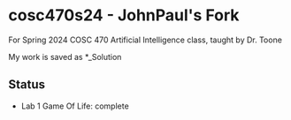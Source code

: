 # cosc470s24 - JohnPaul's Fork

For Spring 2024 COSC 470 Artificial Intelligence class, taught by Dr. Toone

My work is saved as *_Solution

## Status
- Lab 1 Game Of Life: complete
